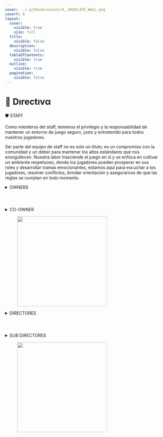```yaml
---
cover: ../.gitbook/assets/4_.KAOSLIFE_WALL.png
coverY: 0
layout:
  cover:
    visible: true
    size: full
  title:
    visible: false
  description:
    visible: false
  tableOfContents:
    visible: true
  outline:
    visible: true
  pagination:
    visible: false
---
```


# 🔰 Dırectıvα

🛡️ STAFF

Como miembros del staff, tenemos el privilegio y la responsabilidad de mantener un entorno de juego seguro, justo y entretenido para todos nuestros jugadores.&#x20;

Ser parte del equipo de staff no es solo un título; es un compromiso con la comunidad y un deber para mantener los altos estándares que nos enorgullecen. Nuestra labor trasciende el juego en sí y se enfoca en cultivar un ambiente respetuoso, donde los jugadores pueden prosperar en sus roles y desarrollar tramas emocionantes, estamos aquí para escuchar a los jugadores, resolver conflictos, brindar orientación y asegurarnos de que las reglas se cumplan en todo momento.



<details>

<summary>OWNERS</summary>



</details>

<div>

<figure><img src="../.gitbook/assets/2 (1).png" alt=""><figcaption></figcaption></figure>

 

<figure><img src="../.gitbook/assets/1 (2).png" alt=""><figcaption></figcaption></figure>

 

<figure><img src="../.gitbook/assets/Identificación Id card, credencial o gafete laboral o corporativo para oficina Formal Azul (1).png" alt=""><figcaption></figcaption></figure>

</div>

<details>

<summary>CO-OWNER</summary>



</details>

<figure><img src="../.gitbook/assets/3 (1).png" alt="" width="295"><figcaption></figcaption></figure>

<details>

<summary>DIRECTORES</summary>



</details>

<div>

<figure><img src="../.gitbook/assets/4 (1).png" alt=""><figcaption></figcaption></figure>

 

<figure><img src="../.gitbook/assets/5.png" alt=""><figcaption></figcaption></figure>

 

<figure><img src="../.gitbook/assets/6.png" alt=""><figcaption></figcaption></figure>

</div>

<details>

<summary>SUB DIRECTORES</summary>



</details>

<figure><img src="../.gitbook/assets/Identificación Id card, credencial o gafete laboral o corporativo para oficina Formal Azul (2).png" alt="" width="295"><figcaption></figcaption></figure>
